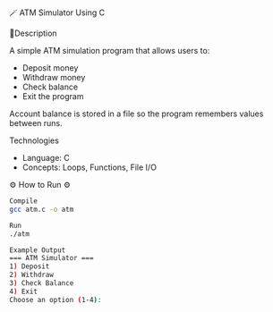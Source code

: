 🪄 ATM Simulator Using C

📍Description

A simple ATM simulation program that allows users to:
- Deposit money
- Withdraw money
- Check balance
- Exit the program

Account balance is stored in a file so the program remembers values between runs.

Technologies
- Language: C
- Concepts: Loops, Functions, File I/O

⚙️ How to Run ⚙️
```bash
Compile
gcc atm.c -o atm

Run
./atm

Example Output
=== ATM Simulator ===
1) Deposit
2) Withdraw
3) Check Balance
4) Exit
Choose an option (1-4):
```
